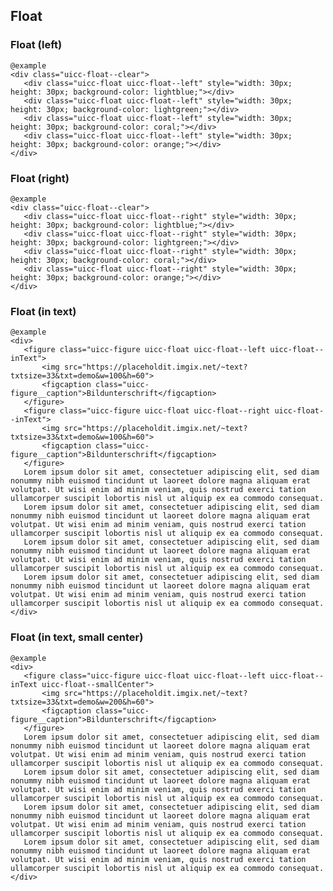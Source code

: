 ## Float

### Float (left)
  
    @example
    <div class="uicc-float--clear">
       <div class="uicc-float uicc-float--left" style="width: 30px; height: 30px; background-color: lightblue;"></div>
       <div class="uicc-float uicc-float--left" style="width: 30px; height: 30px; background-color: lightgreen;"></div>
       <div class="uicc-float uicc-float--left" style="width: 30px; height: 30px; background-color: coral;"></div>
       <div class="uicc-float uicc-float--left" style="width: 30px; height: 30px; background-color: orange;"></div>
    </div>

### Float (right)
  
    @example
    <div class="uicc-float--clear">
       <div class="uicc-float uicc-float--right" style="width: 30px; height: 30px; background-color: lightblue;"></div>
       <div class="uicc-float uicc-float--right" style="width: 30px; height: 30px; background-color: lightgreen;"></div>
       <div class="uicc-float uicc-float--right" style="width: 30px; height: 30px; background-color: coral;"></div>
       <div class="uicc-float uicc-float--right" style="width: 30px; height: 30px; background-color: orange;"></div>
    </div>

### Float (in text)
  
    @example
    <div>
       <figure class="uicc-figure uicc-float uicc-float--left uicc-float--inText">
           <img src="https://placeholdit.imgix.net/~text?txtsize=33&txt=demo&w=100&h=60">
           <figcaption class="uicc-figure__caption">Bildunterschrift</figcaption>
       </figure>
       <figure class="uicc-figure uicc-float uicc-float--right uicc-float--inText">
           <img src="https://placeholdit.imgix.net/~text?txtsize=33&txt=demo&w=100&h=60">
           <figcaption class="uicc-figure__caption">Bildunterschrift</figcaption>
       </figure>
       Lorem ipsum dolor sit amet, consectetuer adipiscing elit, sed diam nonummy nibh euismod tincidunt ut laoreet dolore magna aliquam erat volutpat. Ut wisi enim ad minim veniam, quis nostrud exerci tation ullamcorper suscipit lobortis nisl ut aliquip ex ea commodo consequat.
       Lorem ipsum dolor sit amet, consectetuer adipiscing elit, sed diam nonummy nibh euismod tincidunt ut laoreet dolore magna aliquam erat volutpat. Ut wisi enim ad minim veniam, quis nostrud exerci tation ullamcorper suscipit lobortis nisl ut aliquip ex ea commodo consequat.
       Lorem ipsum dolor sit amet, consectetuer adipiscing elit, sed diam nonummy nibh euismod tincidunt ut laoreet dolore magna aliquam erat volutpat. Ut wisi enim ad minim veniam, quis nostrud exerci tation ullamcorper suscipit lobortis nisl ut aliquip ex ea commodo consequat.
       Lorem ipsum dolor sit amet, consectetuer adipiscing elit, sed diam nonummy nibh euismod tincidunt ut laoreet dolore magna aliquam erat volutpat. Ut wisi enim ad minim veniam, quis nostrud exerci tation ullamcorper suscipit lobortis nisl ut aliquip ex ea commodo consequat.
    </div>

### Float (in text, small center)
  
    @example
    <div>
       <figure class="uicc-figure uicc-float uicc-float--left uicc-float--inText uicc-float--smallCenter">
           <img src="https://placeholdit.imgix.net/~text?txtsize=33&txt=demo&w=200&h=60">
           <figcaption class="uicc-figure__caption">Bildunterschrift</figcaption>
       </figure>
       Lorem ipsum dolor sit amet, consectetuer adipiscing elit, sed diam nonummy nibh euismod tincidunt ut laoreet dolore magna aliquam erat volutpat. Ut wisi enim ad minim veniam, quis nostrud exerci tation ullamcorper suscipit lobortis nisl ut aliquip ex ea commodo consequat.
       Lorem ipsum dolor sit amet, consectetuer adipiscing elit, sed diam nonummy nibh euismod tincidunt ut laoreet dolore magna aliquam erat volutpat. Ut wisi enim ad minim veniam, quis nostrud exerci tation ullamcorper suscipit lobortis nisl ut aliquip ex ea commodo consequat.
       Lorem ipsum dolor sit amet, consectetuer adipiscing elit, sed diam nonummy nibh euismod tincidunt ut laoreet dolore magna aliquam erat volutpat. Ut wisi enim ad minim veniam, quis nostrud exerci tation ullamcorper suscipit lobortis nisl ut aliquip ex ea commodo consequat.
       Lorem ipsum dolor sit amet, consectetuer adipiscing elit, sed diam nonummy nibh euismod tincidunt ut laoreet dolore magna aliquam erat volutpat. Ut wisi enim ad minim veniam, quis nostrud exerci tation ullamcorper suscipit lobortis nisl ut aliquip ex ea commodo consequat.
    </div>
